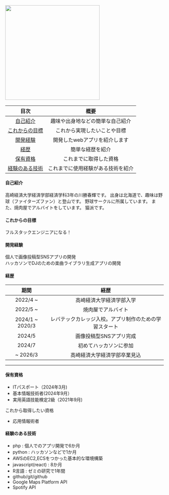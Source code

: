 
## <img width="300" style="text-align:center" src="https://github.com/user-attachments/assets/d7a889ad-9807-4d3e-b8df-2f460bafc038" />



|目次|概要|
|:---:|:---:|
|[自己紹介](#自己紹介)|趣味や出身地などの簡単な自己紹介|
|[これからの目標](#これからの目標)|これから実現したいことや目標|
|[開発経験](#開発経験)|開発したwebアプリを紹介します|
|[経歴](#自己紹介)|簡単な経歴を紹介|
|[保有資格](#保有資格)|これまでに取得した資格|
|[経験のある技術](#経験のある技術)|これまでに使用経験がある技術を紹介|

#### 自己紹介
高崎経済大学経済学部経済学科3年の川勝春輝です。
出身は北海道で、趣味は野球（ファイターズファン）と登山です。
野球サークルに所属しています。
また、焼肉屋でアルバイトをしています。
猫派です。

#### これからの目標
フルスタックエンジニアになる！

#### 開発経験
<div>
  個人で画像投稿型SNSアプリの開発
<div/>
<div>
  ハッカソンでDJのための楽曲ライブラリ生成アプリの開発
<div/>

#### 経歴
|期間|経歴|
|:---:|:---:|
|2022/4 ~|高崎経済大学経済学部入学|
|2022/5 ~|焼肉屋でアルバイト|
|2024/1 ~ 2020/3|レバテックカレッジ入校。アプリ制作のための学習スタート|
|2024/5|画像投稿型SNSアプリ完成
|2024/7|初めてハッカソンに参加
|~ 2026/3|高崎経済大学経済学部卒業見込|


---
#### 保有資格
- ITパスポート（2024年3月)
- 基本情報技術者(2024年9月）
- 実用英語技能検定2級（2021年9月)


これから取得したい資格
- 応用情報術者

#### 経験のある技術
- php : 個人でのアプリ開発で6か月
- python : ハッカソンなどで1か月
- AWSのEC2,ECSをつかった基本的な環境構築
- javascript(react) : 8か月
- R言語 : ゼミの研究で1年間
- github/git/github
- Google Maps Platform API
- Spotify API


